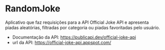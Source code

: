 # RandomJoke
Aplicativo que faz requisições para a API Official Joke API e apresenta piadas aleatórias, filtradas por categoria ou piadas favoritadas pelo usuário.

  - Documentação da API: https://publicapi.dev/official-joke-api
  - url da API: https://official-joke-api.appspot.com/
